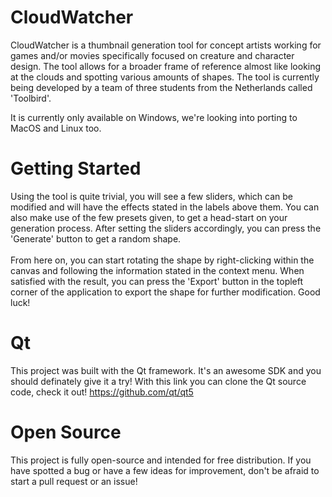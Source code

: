 # CloudWatcher

CloudWatcher is a thumbnail generation tool for concept artists working for games and/or movies 
specifically focused on creature and character design. The tool allows for a broader frame of reference almost 
like looking at the clouds and spotting various amounts of shapes. The tool is currently being 
developed by a team of three students from the Netherlands called 'Toolbird'.

It is currently only available on Windows, we're looking into porting to MacOS and Linux too. 

# Getting Started

Using the tool is quite trivial, you will see a few sliders, 
which can be modified and will have the effects stated in the labels above them.
You can also make use of the few presets given, to get a head-start on your generation process.
After setting the sliders accordingly, you can press the 'Generate' button to get a random shape.
<br><br>
From here on, you can start rotating the shape by right-clicking within the canvas and following the 
information stated in the context menu. When satisfied with the result, you can press the 'Export' button in the topleft corner of 
the application to export the shape for further modification. Good luck!

# Qt

This project was built with the Qt framework. It's an awesome SDK and you should definately give it a try!
With this link you can clone the Qt source code, check it out!
https://github.com/qt/qt5

# Open Source

This project is fully open-source and intended for free distribution. 
If you have spotted a bug or have a few ideas for improvement, don't be afraid to start a pull request or an issue!
